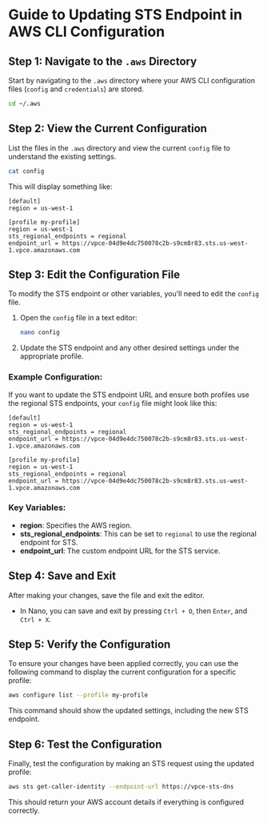 # Guide to Updating STS Endpoint in AWS CLI Configuration

## Step 1: Navigate to the `.aws` Directory

Start by navigating to the `.aws` directory where your AWS CLI configuration files (`config` and `credentials`) are stored.

```bash
cd ~/.aws
```

## Step 2: View the Current Configuration

List the files in the `.aws` directory and view the current `config` file to understand the existing settings.

```bash
cat config
```

This will display something like:

```plaintext
[default]
region = us-west-1

[profile my-profile]
region = us-west-1
sts_regional_endpoints = regional
endpoint_url = https://vpce-04d9e4dc750078c2b-s9cm8r83.sts.us-west-1.vpce.amazonaws.com
```

## Step 3: Edit the Configuration File

To modify the STS endpoint or other variables, you'll need to edit the `config` file.

1. Open the `config` file in a text editor:

    ```bash
    nano config
    ```

2. Update the STS endpoint and any other desired settings under the appropriate profile.

### Example Configuration:

If you want to update the STS endpoint URL and ensure both profiles use the regional STS endpoints, your `config` file might look like this:

```plaintext
[default]
region = us-west-1
sts_regional_endpoints = regional
endpoint_url = https://vpce-04d9e4dc750078c2b-s9cm8r83.sts.us-west-1.vpce.amazonaws.com

[profile my-profile]
region = us-west-1
sts_regional_endpoints = regional
endpoint_url = https://vpce-04d9e4dc750078c2b-s9cm8r83.sts.us-west-1.vpce.amazonaws.com
```

### Key Variables:
- **region**: Specifies the AWS region.
- **sts_regional_endpoints**: This can be set to `regional` to use the regional endpoint for STS.
- **endpoint_url**: The custom endpoint URL for the STS service.

## Step 4: Save and Exit

After making your changes, save the file and exit the editor.

- In Nano, you can save and exit by pressing `Ctrl + O`, then `Enter`, and `Ctrl + X`.

## Step 5: Verify the Configuration

To ensure your changes have been applied correctly, you can use the following command to display the current configuration for a specific profile:

```bash
aws configure list --profile my-profile
```

This command should show the updated settings, including the new STS endpoint.

## Step 6: Test the Configuration

Finally, test the configuration by making an STS request using the updated profile:

```bash
aws sts get-caller-identity --endpoint-url https://vpce-sts-dns
```

This should return your AWS account details if everything is configured correctly.
